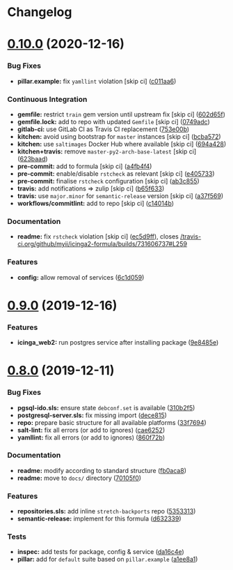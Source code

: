 # Changelog

# [0.10.0](https://github.com/saltstack-formulas/icinga2-formula/compare/v0.9.0...v0.10.0) (2020-12-16)


### Bug Fixes

* **pillar.example:** fix `yamllint` violation [skip ci] ([c011aa6](https://github.com/saltstack-formulas/icinga2-formula/commit/c011aa62935f58349c11941f867b3b2bac6ba139))


### Continuous Integration

* **gemfile:** restrict `train` gem version until upstream fix [skip ci] ([602d65f](https://github.com/saltstack-formulas/icinga2-formula/commit/602d65fff0cc4d762d8c2b8cd7e9759e6e6d1a4c))
* **gemfile.lock:** add to repo with updated `Gemfile` [skip ci] ([0749adc](https://github.com/saltstack-formulas/icinga2-formula/commit/0749adc99315ec174def2d3f5c15b3b4b6ba0945))
* **gitlab-ci:** use GitLab CI as Travis CI replacement ([753e00b](https://github.com/saltstack-formulas/icinga2-formula/commit/753e00b927ded5b2f15ed72c614d8f564b0fb22a))
* **kitchen:** avoid using bootstrap for `master` instances [skip ci] ([bcba572](https://github.com/saltstack-formulas/icinga2-formula/commit/bcba57237b8ed86176faac65ad9e567e6f829a17))
* **kitchen:** use `saltimages` Docker Hub where available [skip ci] ([694a428](https://github.com/saltstack-formulas/icinga2-formula/commit/694a428569c33337d34982df8aea020f1efa5216))
* **kitchen+travis:** remove `master-py2-arch-base-latest` [skip ci] ([623baad](https://github.com/saltstack-formulas/icinga2-formula/commit/623baade4b3ba5835167f40968ecef56e0fc9b6f))
* **pre-commit:** add to formula [skip ci] ([a4fb4f4](https://github.com/saltstack-formulas/icinga2-formula/commit/a4fb4f4a5136340ddf5ac295e08b1731e4dacca3))
* **pre-commit:** enable/disable `rstcheck` as relevant [skip ci] ([e405733](https://github.com/saltstack-formulas/icinga2-formula/commit/e4057336d83eb187a8c6ff52ccbd59856aac9553))
* **pre-commit:** finalise `rstcheck` configuration [skip ci] ([ab3c855](https://github.com/saltstack-formulas/icinga2-formula/commit/ab3c85541dd7d7f12c55d21aae32a5e53a7b4614))
* **travis:** add notifications => zulip [skip ci] ([b65f633](https://github.com/saltstack-formulas/icinga2-formula/commit/b65f6337bc28116ec1a78dd3ee501d60b5fbba63))
* **travis:** use `major.minor` for `semantic-release` version [skip ci] ([a37f569](https://github.com/saltstack-formulas/icinga2-formula/commit/a37f5694b890d6643715bf3e3705e0e22355fef0))
* **workflows/commitlint:** add to repo [skip ci] ([c14014b](https://github.com/saltstack-formulas/icinga2-formula/commit/c14014b575f43de7c5ef2ba2defc40a461f93470))


### Documentation

* **readme:** fix `rstcheck` violation [skip ci] ([ec5d9ff](https://github.com/saltstack-formulas/icinga2-formula/commit/ec5d9ffedb813260bfef69ba9c687986e83eb865)), closes [/travis-ci.org/github/myii/icinga2-formula/builds/731606737#L259](https://github.com//travis-ci.org/github/myii/icinga2-formula/builds/731606737/issues/L259)


### Features

* **config:** allow removal of services ([6c1d059](https://github.com/saltstack-formulas/icinga2-formula/commit/6c1d059be50ee598395057e9c7dd619ec5fe23a1))

# [0.9.0](https://github.com/saltstack-formulas/icinga2-formula/compare/v0.8.0...v0.9.0) (2019-12-16)


### Features

* **icinga_web2:** run postgres service after installing package ([9e8485e](https://github.com/saltstack-formulas/icinga2-formula/commit/9e8485ed3dc8359e9ebc9fc80559880dc19b2ecf))

# [0.8.0](https://github.com/saltstack-formulas/icinga2-formula/compare/v0.7.1...v0.8.0) (2019-12-11)


### Bug Fixes

* **pgsql-ido.sls:** ensure state `debconf.set` is available ([310b2f5](https://github.com/saltstack-formulas/icinga2-formula/commit/310b2f50131a7e60e110d20af4bc487daeb8a6f1))
* **postgresql-server.sls:** fix missing import ([dece815](https://github.com/saltstack-formulas/icinga2-formula/commit/dece8157b447c8fe2f5abbab0d14bc01af016228))
* **repo:** prepare basic structure for all available platforms ([33f7694](https://github.com/saltstack-formulas/icinga2-formula/commit/33f7694c0dc270a9020a0ffe8b5e43e38682137a))
* **salt-lint:** fix all errors (or add to ignores) ([cae6252](https://github.com/saltstack-formulas/icinga2-formula/commit/cae62526e6c920056171ded3e6a3c2dfd127999d))
* **yamllint:** fix all errors (or add to ignores) ([860f72b](https://github.com/saltstack-formulas/icinga2-formula/commit/860f72bd89df9f01d7bb75f4370a2b89f68c545e))


### Documentation

* **readme:** modify according to standard structure ([fb0aca8](https://github.com/saltstack-formulas/icinga2-formula/commit/fb0aca8105cf95f7b4b098851d2fa56d67575d8c))
* **readme:** move to `docs/` directory ([70105f0](https://github.com/saltstack-formulas/icinga2-formula/commit/70105f0b116120f7d54b52b98f954c703700cda0))


### Features

* **repositories.sls:** add inline `stretch-backports` repo ([5353313](https://github.com/saltstack-formulas/icinga2-formula/commit/5353313e0e9afd16801e97906e7320ab3356fdb4))
* **semantic-release:** implement for this formula ([d632339](https://github.com/saltstack-formulas/icinga2-formula/commit/d63233988227752cfce108bee635e0dc5a131189))


### Tests

* **inspec:** add tests for package, config & service ([da16c4e](https://github.com/saltstack-formulas/icinga2-formula/commit/da16c4e54c3ced76615e79584e3b7c102900ce39))
* **pillar:** add for `default` suite based on `pillar.example` ([a1ee8a1](https://github.com/saltstack-formulas/icinga2-formula/commit/a1ee8a187ec1b74cac416a10a7274ca59f9c4ff6))
